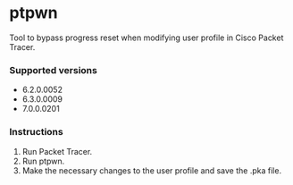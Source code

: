 # ptpwn

Tool to bypass progress reset when modifying user profile in Cisco Packet Tracer.

### Supported versions

* 6.2.0.0052
* 6.3.0.0009
* 7.0.0.0201

### Instructions

1. Run Packet Tracer.
2. Run ptpwn.
3. Make the necessary changes to the user profile and save the .pka file.

